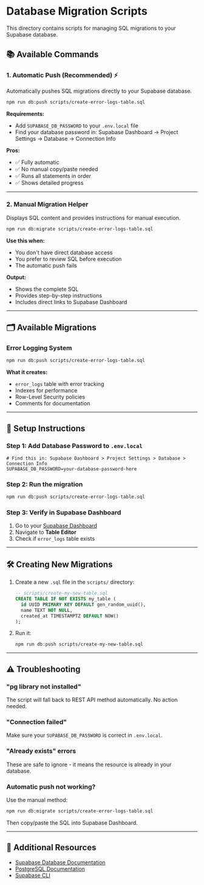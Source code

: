 # Database Migration Scripts

This directory contains scripts for managing SQL migrations to your Supabase database.

## 📚 Available Commands

### 1. **Automatic Push** (Recommended) ⚡
Automatically pushes SQL migrations directly to your Supabase database.

```bash
npm run db:push scripts/create-error-logs-table.sql
```

**Requirements:**
- Add `SUPABASE_DB_PASSWORD` to your `.env.local` file
- Find your database password in: Supabase Dashboard → Project Settings → Database → Connection Info

**Pros:**
- ✅ Fully automatic
- ✅ No manual copy/paste needed
- ✅ Runs all statements in order
- ✅ Shows detailed progress

---

### 2. **Manual Migration Helper**
Displays SQL content and provides instructions for manual execution.

```bash
npm run db:migrate scripts/create-error-logs-table.sql
```

**Use this when:**
- You don't have direct database access
- You prefer to review SQL before execution
- The automatic push fails

**Output:**
- Shows the complete SQL
- Provides step-by-step instructions
- Includes direct links to Supabase Dashboard

---

## 🗂️ Available Migrations

### Error Logging System
```bash
npm run db:push scripts/create-error-logs-table.sql
```

**What it creates:**
- `error_logs` table with error tracking
- Indexes for performance
- Row-Level Security policies
- Comments for documentation

---

## 🔧 Setup Instructions

### Step 1: Add Database Password to `.env.local`

```env
# Find this in: Supabase Dashboard > Project Settings > Database > Connection Info
SUPABASE_DB_PASSWORD=your-database-password-here
```

### Step 2: Run the migration

```bash
npm run db:push scripts/create-error-logs-table.sql
```

### Step 3: Verify in Supabase Dashboard

1. Go to your [Supabase Dashboard](https://supabase.com/dashboard)
2. Navigate to **Table Editor**
3. Check if `error_logs` table exists

---

## 🛠️ Creating New Migrations

1. Create a new `.sql` file in the `scripts/` directory:
   ```sql
   -- scripts/create-my-new-table.sql
   CREATE TABLE IF NOT EXISTS my_table (
     id UUID PRIMARY KEY DEFAULT gen_random_uuid(),
     name TEXT NOT NULL,
     created_at TIMESTAMPTZ DEFAULT NOW()
   );
   ```

2. Run it:
   ```bash
   npm run db:push scripts/create-my-new-table.sql
   ```

---

## ⚠️ Troubleshooting

### "pg library not installed"
The script will fall back to REST API method automatically. No action needed.

### "Connection failed"
Make sure your `SUPABASE_DB_PASSWORD` is correct in `.env.local`.

### "Already exists" errors
These are safe to ignore - it means the resource is already in your database.

### Automatic push not working?
Use the manual method:
```bash
npm run db:migrate scripts/create-error-logs-table.sql
```
Then copy/paste the SQL into Supabase Dashboard.

---

## 📖 Additional Resources

- [Supabase Database Documentation](https://supabase.com/docs/guides/database)
- [PostgreSQL Documentation](https://www.postgresql.org/docs/)
- [Supabase CLI](https://supabase.com/docs/guides/cli)
